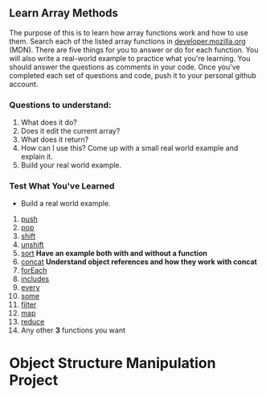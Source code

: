 ## Learn Array Methods

The purpose of this is to learn how array functions work and how to use them. Search each of the listed array functions in [developer.mozilla.org](https://developer.mozilla.org/en-US/) (MDN). There are five things for you to answer or do for each function. You will also write a real-world example to practice what you're learning. You should answer the questions as comments in your code. Once you've completed each set of questions and code, push it to your personal github account. 

 ### Questions to understand:
 
 1. What does it do?
 2. Does it edit the current array?
 3. What does it return?
 4. How can I use this? Come up with a small real world example and explain it.
 5. Build your real world example.
 
 
 ### Test What You've Learned
 
 
 - Build a real world example. 
 
 
 1. [push](https://developer.mozilla.org/en-US/docs/Web/JavaScript/Reference/Global_Objects/Array/push)
 2. [pop](https://developer.mozilla.org/en-US/docs/Web/JavaScript/Reference/Global_Objects/Array/pop)
 3. [shift](https://developer.mozilla.org/en-US/docs/Web/JavaScript/Reference/Global_Objects/Array/shift)
 4. [unshift](https://developer.mozilla.org/en-US/docs/Web/JavaScript/Reference/Global_Objects/Array/unshift)
 8. [sort](https://developer.mozilla.org/en-US/docs/Web/JavaScript/Reference/Global_Objects/Array/sort) **Have an example both with and without a function**
 3. [concat](https://developer.mozilla.org/en-US/docs/Web/JavaScript/Reference/Global_Objects/Array/concat) **Understand object references and how they work with concat**
 2. [forEach](https://developer.mozilla.org/en-US/docs/Web/JavaScript/Reference/Global_Objects/Array/forEach)
 4. [includes](https://developer.mozilla.org/en-US/docs/Web/JavaScript/Reference/Global_Objects/Array/includes)
 5. [every](https://developer.mozilla.org/en-US/docs/Web/JavaScript/Reference/Global_Objects/Array/every)
 5. [some](https://developer.mozilla.org/en-US/docs/Web/JavaScript/Reference/Global_Objects/Array/some)
 3. [filter](https://developer.mozilla.org/en-US/docs/Web/JavaScript/Reference/Global_Objects/Array/filter)
 6. [map](https://developer.mozilla.org/en-US/docs/Web/JavaScript/Reference/Global_Objects/Array/map)
 7. [reduce](https://developer.mozilla.org/en-US/docs/Web/JavaScript/Reference/Global_Objects/Array/reduce)
 8. Any other **3** functions you want
 
 
 # Object Structure Manipulation Project
 
 
